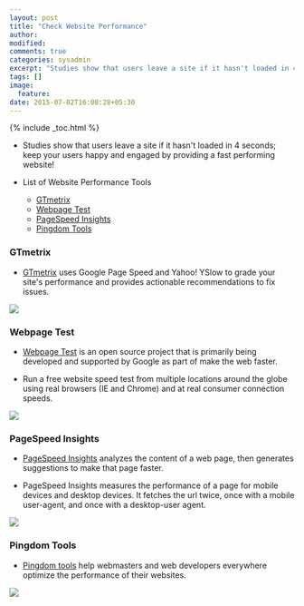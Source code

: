 ```yaml
---
layout: post
title: "Check Website Performance"
author:
modified:
comments: true
categories: sysadmin
excerpt: "Studies show that users leave a site if it hasn't loaded in 4 seconds; keep your users happy and engaged by providing a fast performing website!"
tags: []
image:
  feature:
date: 2015-07-02T16:08:28+05:30
---
```


{% include _toc.html %}

* Studies show that users leave a site if it hasn't loaded in 4 seconds; keep your users happy and engaged by providing a fast performing website!

* List of Website Performance Tools
  * <a href="#gtmetrix">GTmetrix</a>
  * <a href="#webpage-test">Webpage Test</a>
  * <a href="#pagespeed-insights">PageSpeed Insights</a>
  * <a href="#pingdom-tools">Pingdom Tools</a>

### GTmetrix

* <a href="http://gtmetrix.com/">GTmetrix<a/> uses Google Page Speed and Yahoo! YSlow to grade your site's performance and provides actionable recommendations to fix issues.

<img src="https://cloud.githubusercontent.com/assets/1223371/8475461/c030b14e-20d5-11e5-8a5c-9c73a93b8ef1.png">

### Webpage Test

* <a href="http://www.webpagetest.org/">Webpage Test</a> is an open source project that is primarily being developed and supported by Google as part of make the web faster.

* Run a free website speed test from multiple locations around the globe using real browsers (IE and Chrome) and at real consumer connection speeds.

<img src="https://cloud.githubusercontent.com/assets/1223371/8475569/a2f06b14-20d6-11e5-8846-5890581d365f.png">

### PageSpeed Insights

* <a href="https://developers.google.com/speed/pagespeed/insights/">PageSpeed Insights</a> analyzes the content of a web page, then generates suggestions to make that page faster.

* PageSpeed Insights measures the performance of a page for mobile devices and desktop devices. It fetches the url twice, once with a mobile user-agent, and once with a desktop-user agent.

<img src="https://cloud.githubusercontent.com/assets/1223371/8475612/0dfdabba-20d7-11e5-938c-bcaff12720e9.png">

### Pingdom Tools

* <a href="http://tools.pingdom.com/fpt/">Pingdom tools</a> help webmasters and web developers everywhere optimize the performance of their websites.

<img src="https://cloud.githubusercontent.com/assets/1223371/8475847/cb8defb8-20d8-11e5-8b61-f33b9172d07f.png">
